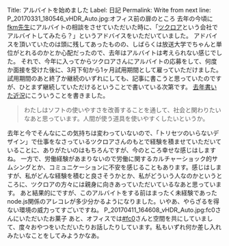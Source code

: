 Title: アルバイトを始めました
Label: 日記
Permalink: 
Write from next line:
P_20170331_180546_vHDR_Auto.jpg:オフィス前の扉のところ
去年の今頃に<a href="https://mokelab.com">fkm先生</a>にアルバイトの相談をさせていただいた時に、「<a href="http://tuqulore.com">ツクロア</a>という会社でアルバイトしてみたら？」というアドバイスをいただいていました。
アドバイスを頂いていたのは頭に残してあったものの、しばらくは放送大学でちゃんと単位がとれるのかとか心配だったので、去年はアルバイトは考えられない感じでした。
それで、今年に入ってからツクロアさんにアルバイトの応募をして、何度か面接を受けた後に、3月下旬から1ヶ月試用期間として雇っていただけました。試用期間のあと終了か継続のいずれにしても、記事に書こうと思っていたのですが、ひとまず継続していただけるということで書いている次第です。
<a href="${URL}post/20160510143616-my-latest-news">去年書いた近況</a>にこういうことを書きました。</a>
<blockquote>わたしはソフトの使いやすさを改善することを通して、社会と関わりたいなあと思っています。人間が使う道具を使いやすくしたいというか。</blockquote>
去年と今でそんなにこの気持ちは変わっていないので、「トリセツのいらないデザイン」で仕事をなさっているツクロアさんのもとで経験を積ませていただいていることに、ありがたいのはもちろんですが、今のところ幸せな感じはしますね。
一方で、労働経験があまりないので労働に関するカルチャーショック的サムシングとか、コミュニケーションに不安を感じることもあります。感じはしますが、私がどんな経験を積むと良さそうかとか、私がどういう人なのかというところに、ツクロアの方々には親身に向きあっていただいているなあと思っています。
あと結果的にですが、このアルバイトをする前はまったく未経験であったnode.js関係のアレコレが多少分かるようになりました。いやあ、やらざるを得ない環境の威力ってすごいですね。
P_20170411_164608_vHDR_Auto.jpg:fc0さんにいただいたお菓子
あと、オフィスでは<a href="http://fc0.vc">#fc0</a>さんと空間を共にしていまして、度々おやつをいただいたりお話したりしています。私もいずれ何か差し入れみたいなことをしてみようかなあ。
